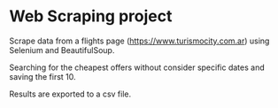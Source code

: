 # Web Scraping project
Scrape data from a flights page (https://www.turismocity.com.ar) using Selenium and BeautifulSoup.

Searching for the cheapest offers without consider specific dates and saving the first 10.

Results are exported to a csv file.
